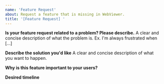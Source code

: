 ```yaml
---
name: 'Feature Request'
about: Request a feature that is missing in WebViewer.
title: '[Feature Request] '
---
```


<!-- First of all, thanks for reaching out and reporting any issues you have found. Your feedback is valuable to the development of WebViewer UI! -->
<!-- If this feature request is crucial to your development and is time sensitive, then we recommend you to use our professional service. See https://apryse.com/form/professional-services for more information -->

**Is your feature request related to a problem? Please describe.**
A clear and concise description of what the problem is. Ex. I'm always frustrated when [...]

**Describe the solution you'd like**
A clear and concise description of what you want to happen.
 
**Why is this feature important to your users?**

**Desired timeline**




